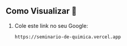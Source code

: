 ## Como Visualizar 📌

1. Cole este link no seu Google:
   ```bash
   https://seminario-de-quimica.vercel.app
